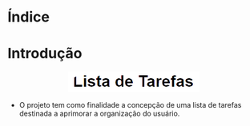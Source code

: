 # Índice



# Introdução

<p align="center">
  <img src="https://github.com/DaniloFelype/projeto-array/blob/main/img/terafas-sem-fundo.png">
</p>

+ O projeto tem como finalidade a concepção de uma lista de tarefas destinada a aprimorar a organização do usuário.

# 